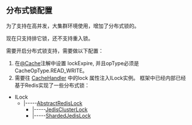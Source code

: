 ## 分布式锁配置

为了支持在高并发，大集群环境使用，增加了分布式锁的。

现在只支持排它锁，还不支持重入锁。

需要开启分布式锁支持，需要做以下配置：

1. 在[@Cache](../Cache.java "@Cache")注解中设置 lockExpire, 并且opType必须是CacheOpType.READ_WRITE。
2. 需要往 [CacheHandler](../CacheHandler.java "CacheHandler") 中的lock 属性注入ILock实例。 框架中已经内部已经基于Redis实现了一些分布式锁：

  * ILock 
      * |-----[AbstractRedisLock](../AbstractRedisLock.java "AbstractRedisLock")
          * |-----[JedisClusterLock](../JedisClusterLock.java "JedisClusterLock")
          * |-----[ShardedJedisLock](../ShardedJedisLock.java "ShardedJedisLock")